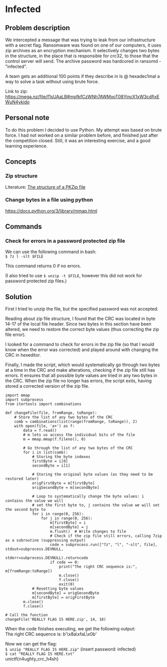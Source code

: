 # Infected

## Problem description
We intercepted a message that was trying to leak from our infrastructure with a secret flag. Ransomware was found on one of our computers, it uses zip archives as an encryption mechanism. It selectively changes two bytes in the structure, in the place that is responsible for crc32, to those that the control server will send. The archive password was hardcored in ransomd - "infected".

A team gets an additional 100 points if they describe in ls @ hexadec1mal a way to solve a task without using brute force.

Link to zip: https://mega.nz/file/f1sUAaLB#mpfkfCzWNh7AWMxoT08YincX1xW3cdfjxEWuN4ykido

## Personal note
To do this problem I decided to use Python. My attempt was based on brute force. I had not worked on a similar problem before, and finished just after the competition closed. Still, it was an interesting exercise, and a good learning experience.

## Concepts
### Zip structure
Literature:
[The structure of a PKZip file](https://users.cs.jmu.edu/buchhofp/forensics/formats/pkzip.html)

### Change bytes in a file using python
https://docs.python.org/3/library/mmap.html

## Commands

### Check for errors in a password protected zip file
We can use the following command in bash:  \
```$ 7z l -slt $FILE```

This command returns 0 if no errors.

(I also tried to use `$ unzip -t $FILE`, however this did not work for password protected zip files.)

## Solution
First I tried to unzip the file, but the specified password was not accepted.

Reading about zip file structure, I found that the CRC was located in byte 14-17 of the local file header. Since two bytes in this section have been altered, we need to restore the correct byte values (thus correcting the zip file error).

I looked for a command to check for errors in the zip file (so that I would know when the error was corrected) and played around with changing the CRC in hexeditor.

Finally, I made the script, which would systematically go through two bytes at a time in the CRC and make alterations, checking if the zip file still has errors. It ensures that all possible byte values are tried in any two bytes in the CRC. When the zip file no longer has errors, the script exits, having stored a corrected version of the zip file.

```
import mmap
import subprocess
from itertools import combinations

def changeFile(file, fromRange, toRange):
    # Store the list of any two bytes of the CRC
    comb = combinations(list(range(fromRange, toRange)), 2)
    with open(file, 'a+') as f:
        data = f.read()
        # m lets us access the individual bits of the file
        m = mmap.mmap(f.fileno(), 0)

        # Go through the list of any two bytes of the CRC
        for i in list(comb):
            # Storing the byte indexes
            firstByte = i[0]
            secondByte = i[1]

            # Storing the original byte values (as they need to be restored later)
            origFirstByte = m[firstByte]
            origSecondByte = m[secondByte]

            # Loop to systematically change the byte values: i contains the value we will
            # set the first byte to, j contains the value we will set the second byte to  
            for i in range(0, 256):
                for j in range(0, 256):
                    m[firstByte] = i
                    m[secondByte] = j
                    m.flush()  # Write changes to file
                    # Check if the zip file still errors, calling 7zip as a subroutine (suppressing output)
                    code = subprocess.run(["7z", "l", "-slt", file], stdout=subprocess.DEVNULL,
                                          stderr=subprocess.DEVNULL).returncode
                    if code == 0:
                        print("The right CRC sequence is:", m[fromRange:toRange])
                        m.close()
                        f.close()
                        exit(0)
            # Resetting byte values
            m[secondByte] = origSecondByte
            m[firstByte] = origFirstByte
        m.close()
        f.close()

# Call the function
changeFile('REALLY FLAG IS HERE.zip', 14, 18)
```

When the code finishes executing, we get the following output:  \
The right CRC sequence is: b'\x8a\xfaL\x0b'

Now we can get the flag:  \
`$ unzip "REALLY FLAG IS HERE.zip"` (insert password: infected)  \
`$ cat "REALLY FLAG IS HERE.txt"`  
unictf{n4ughty_crc_h4sh}
